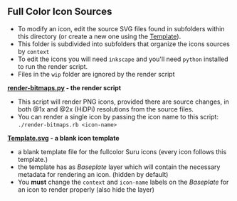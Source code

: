 ## Full Color Icon Sources

 - To modify an icon, edit the source SVG files found in subfolders within this directory (or create a new one using the [Template](Template.svg)).
 - This folder is subdivided into subfolders that organize the icons sources by `context` 
 - To edit the icons you will need `inkscape` and you'll need `python` installed to run the render script.
 - Files in the `wip` folder are ignored by the render script

**[render-bitmaps.py](./render-bitmaps.py) - the render script**
 - This script will render PNG icons, provided there are source changes, in both @1x and @2x (HiDPi) resolutions from the source files.
 - You can render a single icon by passing the icon name to this script: `./render-bitmaps.rb <icon-name>`

**[Template.svg](./Template.svg) - a blank icon template**
 - a blank template file for the fullcolor Suru icons (every icon follows this template.)
 - the template has as _Baseplate_ layer which will contain the necessary metadata for rendering an icon. (hidden by default)
 - You **must** change the `context` and `icon-name` labels on the _Baseplate_ for an icon to render properly (also hide the layer)